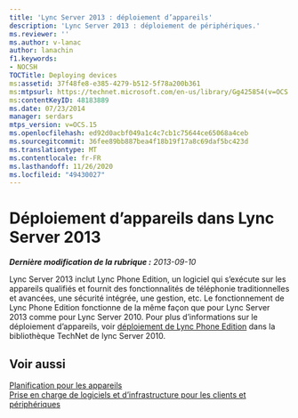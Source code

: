 ```yaml
---
title: 'Lync Server 2013 : déploiement d’appareils'
description: 'Lync Server 2013 : déploiement de périphériques.'
ms.reviewer: ''
ms.author: v-lanac
author: lanachin
f1.keywords:
- NOCSH
TOCTitle: Deploying devices
ms:assetid: 37f48fe8-e385-4279-b512-5f78a200b361
ms:mtpsurl: https://technet.microsoft.com/en-us/library/Gg425854(v=OCS.15)
ms:contentKeyID: 48183889
ms.date: 07/23/2014
manager: serdars
mtps_version: v=OCS.15
ms.openlocfilehash: ed92d0acbf049a1c4c7cb1c75644ce65068a4ceb
ms.sourcegitcommit: 36fee89bb887bea4f18b19f17a8c69daf5bc423d
ms.translationtype: MT
ms.contentlocale: fr-FR
ms.lasthandoff: 11/26/2020
ms.locfileid: "49430027"
---
```

# <a name="deploying-devices-in-lync-server-2013"></a>Déploiement d’appareils dans Lync Server 2013

<div data-xmlns="http://www.w3.org/1999/xhtml">

<div class="topic" data-xmlns="http://www.w3.org/1999/xhtml" data-msxsl="urn:schemas-microsoft-com:xslt" data-cs="https://msdn.microsoft.com/">

<div data-asp="https://msdn2.microsoft.com/asp">



</div>

<div id="mainSection">

<div id="mainBody">

<span> </span>

_**Dernière modification de la rubrique :** 2013-09-10_

Lync Server 2013 inclut Lync Phone Edition, un logiciel qui s’exécute sur les appareils qualifiés et fournit des fonctionnalités de téléphonie traditionnelles et avancées, une sécurité intégrée, une gestion, etc. Le fonctionnement de Lync Phone Edition fonctionne de la même façon que pour Lync Server 2013 comme pour Lync Server 2010. Pour plus d’informations sur le déploiement d’appareils, voir [déploiement de Lync Phone Edition](https://go.microsoft.com/fwlink/p/?linkid=285880) dans la bibliothèque TechNet de lync Server 2010.

<div>

## <a name="see-also"></a>Voir aussi


[Planification pour les appareils](https://go.microsoft.com/fwlink/p/?linkid=285881)  
[Prise en charge de logiciels et d’infrastructure pour les clients et périphériques](https://go.microsoft.com/fwlink/p/?linkid=285882)  
  

</div>

</div>

<span> </span>

</div>

</div>

</div>

